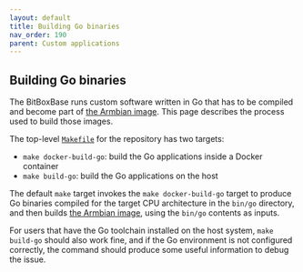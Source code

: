 ```yaml
---
layout: default
title: Building Go binaries
nav_order: 190
parent: Custom applications
---
```

## Building Go binaries

The BitBoxBase runs custom software written in Go that has to be compiled and become part of [the Armbian image](../os/armbian-build.md).
This page describes the process used to build those images.

The top-level [`Makefile`](https://github.com/digitalbitbox/bitbox-base/blob/master/Makefile) for the repository has two targets:

- `make docker-build-go`: build the Go applications inside a Docker container
- `make build-go`: build the Go applications on the host

The default `make` target invokes the `make docker-build-go` target to produce Go binaries compiled for the target CPU architecture in the `bin/go` directory, and then builds [the Armbian image](../os/armbian-build.md), using the `bin/go` contents as inputs.

For users that have the Go toolchain installed on the host system, `make build-go` should also work fine, and if the Go environment is not configured correctly, the command should produce some useful information to debug the issue.

